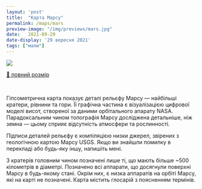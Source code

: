 ```yaml
---
layout: 'post'
title:  "Карта Марсу"
permalink: /maps/mars
preview-image: "/img/previews/mars.jpg"
date:   2021-09-29
date-display: '29 вересня 2021'
tags: ["мапи"] 
---
```


<img src='https://i.imgur.com/hiGgso0.jpg'><br>
<p class="imgTitle"><a href="https://drive.google.com/file/d/1-zkofnPSkGqLTLODezzNSJjdYli2COUo/view?usp=sharing">🔎 повний розмір</a></p><br>

<p>Гіпсометрична карта показує деталі рельєфу Марсу — найбільші кратери, рівнини та гори. Її графічна частина є візуалізацією цифрової моделі висот, створеної за даними орбітального апарату NASA. Парадоксальним чином топографія Марсу досліджена детальніше, ніж земна — цьому сприяє відсутність атмосфери та рослинності.</p>
<p>Підписи деталей рельєфу є компіляцією низки джерел, звірених з геологічною картою Марсу USGS. Якщо ви знайшли помилку в перекладі або будь-яку іншу, напишіть мені.</p>
<p>З кратерів головним чином позначені лише ті, що мають більше ~500 кілометрів в діаметрі. Позначено всі аппарати, що досягнули поверхні Марсу в будь-якому стані. Окрім них, є низка аппаратів на орбіті Марсу, які на карті не позначені. Карта містить глосарій з поясненням термінів.</p>
